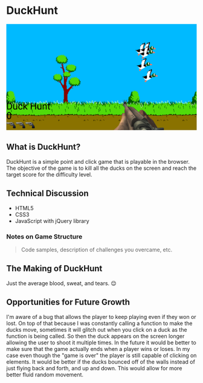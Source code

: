 # DuckHunt

![Duck hunt image](./images/screenshot.png)

## What is DuckHunt?

DuckHunt is a simple point and click game that is playable in the browser. The objective of the game is to 
kill all the ducks on the screen and reach the target score for the difficulty level. 

## Technical Discussion

- HTML5
- CSS3
- JavaScript with jQuery library

### Notes on Game Structure

> Code samples, description of challenges you overcame, etc.

## The Making of DuckHunt

Just the average blood, sweat, and tears. 😌

## Opportunities for Future Growth
I'm aware of a bug that allows the player to keep playing even if they won or lost. On top of that because I was constantly calling a function to make the ducks move, sometimes it will glitch out when you click on a duck as the function is being called. So then the duck appears on the screen longer allowing the user to shoot it multiple times. In the future it would be better to make sure that the game actually ends when a player wins or loses. In my case even though the "game is over" the player is still capable of clicking on elements. It would be better if the ducks bounced off of the walls instead of just flying back and forth, and up and down. This would allow for more better fluid random movement. 
